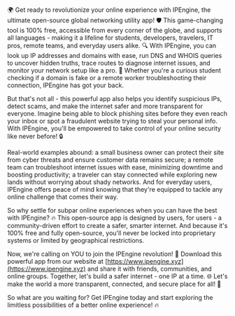 🌍 Get ready to revolutionize your online experience with IPEngine, the ultimate open-source global networking utility app! 🛡️ This game-changing tool is 100% free, accessible from every corner of the globe, and supports all languages - making it a lifeline for students, developers, travelers, IT pros, remote teams, and everyday users alike. 🔍 With IPEngine, you can look up IP addresses and domains with ease, run DNS and WHOIS queries to uncover hidden truths, trace routes to diagnose internet issues, and monitor your network setup like a pro. 📡 Whether you're a curious student checking if a domain is fake or a remote worker troubleshooting their connection, IPEngine has got your back.

But that's not all - this powerful app also helps you identify suspicious IPs, detect scams, and make the internet safer and more transparent for everyone. Imagine being able to block phishing sites before they even reach your inbox or spot a fraudulent website trying to steal your personal info. With IPEngine, you'll be empowered to take control of your online security like never before! 🔒

Real-world examples abound: a small business owner can protect their site from cyber threats and ensure customer data remains secure; a remote team can troubleshoot internet issues with ease, minimizing downtime and boosting productivity; a traveler can stay connected while exploring new lands without worrying about shady networks. And for everyday users, IPEngine offers peace of mind knowing that they're equipped to tackle any online challenge that comes their way.

So why settle for subpar online experiences when you can have the best with IPEngine? 🔥 This open-source app is designed by users, for users - a community-driven effort to create a safer, smarter internet. And because it's 100% free and fully open-source, you'll never be locked into proprietary systems or limited by geographical restrictions.

Now, we're calling on YOU to join the IPEngine revolution! 🚀 Download this powerful app from our website at [https://www.ipengine.xyz](https://www.ipengine.xyz) and share it with friends, communities, and online groups. Together, let's build a safer internet - one IP at a time. 🌐 Let's make the world a more transparent, connected, and secure place for all! 💪

So what are you waiting for? Get IPEngine today and start exploring the limitless possibilities of a better online experience! 🔥